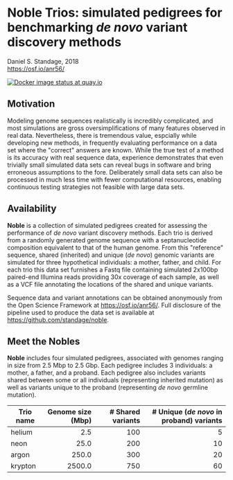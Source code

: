 # Noble Trios: simulated pedigrees for benchmarking *de novo* variant discovery methods

Daniel S. Standage, 2018  
https://osf.io/anr56/

[![Docker image status at quay.io](https://quay.io/repository/standage/noble/status "Docker ready")](https://quay.io/repository/standage/noble)


## Motivation

Modeling genome sequences realistically is incredibly complicated, and most simulations are gross oversimplifications of many features observed in real data.
Nevertheless, there is tremendous value, espcially while developing new methods, in frequently evaluating performance on a data set where the "correct" answers are known.
While the true test of a method is its accuracy with real sequence data, experience demonstrates that even trivially small simulated data sets can reveal bugs in software and bring erroneous assumptions to the fore.
Deliberately small data sets can also be processed in much less time with fewer computational resources, enabling continuous testing strategies not feasible with large data sets.

## Availability

**Noble** is a collection of simulated pedigrees created for assessing the performance of *de novo* variant discovery methods.
Each trio is derived from a randomly generated genome sequence with a septanucleotide composition equivalent to that of the human genome.
From this "reference" sequence, shared (inherited) and unique (*de novo*) genomic variants are simulated for three hypothetical individuals: a mother, father, and child.
For each trio this data set furnishes a Fastq file containing simulated 2x100bp paired-end Illumina reads providing 30x coverage of each sample, as well as a VCF file annotating the locations of the shared and unique variants.

Sequence data and variant annotations can be obtained anonymously from the Open Science Framework at https://osf.io/anr56/.
Full disclosure of the pipeline used to produce the data set is available at https://github.com/standage/noble.


## Meet the Nobles

**Noble** includes four simulated pedigrees, associated with genomes ranging in size from 2.5 Mbp to 2.5 Gbp.
Each pedigree includes 3 individuals: a mother, a father, and a proband.
Each pedigree also includes variants shared between some or all individuals (representing inherited mutation) as well as variants unique to the proband (representing *de novo* germline mutation).


|  Trio name  |  Genome size (Mbp)  |  # Shared variants  |  # Unique (*de novo* in proband) variants  |
|-------------|--------------------:|--------------------:|-------------------------------------------:|
|  helium     |           2.5       |               100   |                                       5    |
|  neon       |          25.0       |               200   |                                      10    |
|  argon      |         250.0       |               300   |                                      20    |
|  krypton    |        2500.0       |               750   |                                      60    |
